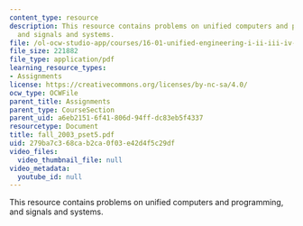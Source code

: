 ```yaml
---
content_type: resource
description: This resource contains problems on unified computers and programming,
  and signals and systems.
file: /ol-ocw-studio-app/courses/16-01-unified-engineering-i-ii-iii-iv-fall-2005-spring-2006/279ba7c368cab2ca0f03e42d4f5c29df_fall_2003_pset5.pdf
file_size: 221882
file_type: application/pdf
learning_resource_types:
- Assignments
license: https://creativecommons.org/licenses/by-nc-sa/4.0/
ocw_type: OCWFile
parent_title: Assignments
parent_type: CourseSection
parent_uid: a6eb2151-6f41-806d-94ff-dc83eb5f4337
resourcetype: Document
title: fall_2003_pset5.pdf
uid: 279ba7c3-68ca-b2ca-0f03-e42d4f5c29df
video_files:
  video_thumbnail_file: null
video_metadata:
  youtube_id: null
---
```

This resource contains problems on unified computers and programming, and signals and systems.